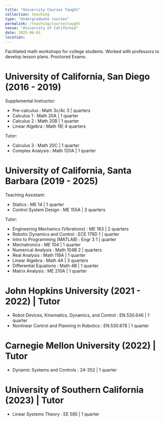 ```yaml
---
title: "University Courses Taught"
collection: teaching
type: "Undergraduate courses"
permalink: /teaching/coursestaught
venue: "University of California"
date: 2025-06-01
location: 
---
```


Facilitated math workshops for college students.
Worked with professors to develop lesson plans.
Proctored Exams.

University of California, San Diego (2016 - 2019)
======
Supplemental Instructor:
- Pre-calculus : Math 3c/4c 3 | quarters
- Calculus 1 : Math 20A | 1 quarter
- Calculus 2 : Math 20B | 1 quarter
- Linear Algebra : Math 18| 4 quarters

Tutor:
- Calculus 3 : Math 20C | 1 quarter
- Complex Analysis : Math 120A | 1 quarter

University of California, Santa Barbara (2019 - 2025)
======
Teaching Assistant:
- Statics : ME 14 | 1 quarter
- Control System Design : ME 155A | 3 quarters

Tutor:
- Engineering Mechanics (Vibrations) : ME 163 | 2 quarters
- Robotic Dynamics and Control : ECE 179D 1 | quarter
- Intro to Programming (MATLAB) : Engr 3 1 | quarter
- Mechatronics : ME 104 | 1 quarter
- Numerical Analysis : Math 104B 2 | quarters
- Real Analysis : Math 118A | 1 quarter
- Linear Algebra : Math 4A | 3 quarters
- Differential Equations : Math 4B | 1 quarter
- Matrix Analysis : ME 210A | 1 quarter

John Hopkins University (2021 - 2022) | Tutor
======
- Robot Devices, Kinematics, Dynamics, and Control : EN.530.646 | 1 quarter
- Nonlinear Control and Planning in Robotics : EN.530.678 | 1 quarter

Carnegie Mellon University (2022) | Tutor
======
- Dynamic Systems and Controls : 24-352 | 1 quarter

University of Southern California (2023) | Tutor
======
- Linear Systems Theory : EE 585 | 1 quarter
